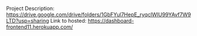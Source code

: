 Project Description: https://drive.google.com/drive/folders/1GbFYul7HepE_ryqclWlU99YAvf7W9LTD?usp=sharing
Link to hosted: https://dashboard-frontend11.herokuapp.com/ 

